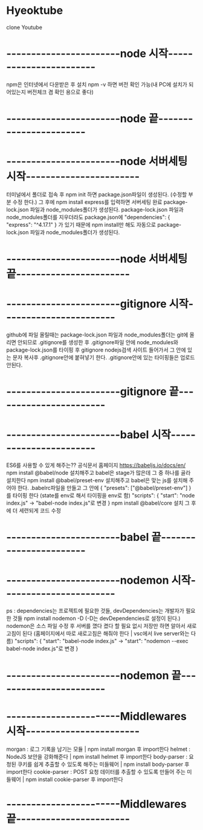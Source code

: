# Hyeoktube

clone Youtube

# -----------------------node 시작-----------------------

npm은 인터넷에서 다운받은 후 설치
npm -v 하면 버전 확인 가능(내 PC에 설치가 되어있는지 버전체크 겸 확인 용으로 좋다)

# -----------------------node 끝-----------------------

# -----------------------node 서버세팅 시작-----------------------

터미널에서 폴더로 접속 후 npm init 하면 package.json파일이 생성된다. (수정할 부분 수정 한다.)
그 후에 npm install express를 입력하면 서버세팅 완료
package-lock.json 파일과 node_modules폴더가 생성된다.
package-lock.json 파일과 node_modules폴더를 지우더라도
package.json에 "dependencies": {
"express": "^4.17.1"
}
가 있기 때문에 npm install만 해도 자동으로 package-lock.json 파일과 node_modules폴더가 생성된다.

# -----------------------node 서버세팅 끝-----------------------

# -----------------------gitignore 시작-----------------------

github에 파일 올릴때는 package-lock.json 파일과 node_modules폴더는 git에 올리면 안되므로 .gitignore를 생성한 후
.gitignore파일 안에 node_modules와 package-lock.json를 타이핑 후 gitignore nodejs검색 사이트 들어가서 그 안에 있는
문자 복사후 .gitignore안에 붙혀넣기 한다.
.gitignore안에 있는 타이핑들은 업로드 안된다.

# -----------------------gitignore 끝-----------------------

# -----------------------babel 시작-----------------------

ES6를 사용할 수 있게 해주는?? 공식문서 홈페이지 https://babeljs.io/docs/en/
npm install @babel/node 설치해주고 babel은 stage가 많은데 그 중 하나를 골라 설치한다
npm install @babel/preset-env 설치해주고
babel은 맞는 js를 설치해 주어야 한다.
.babelrc파일을 만들고 그 안에 {
"presets": ["@babel/preset-env"]
}
를 타이핑 한다 (state를 env로 해서 타이핑을 env로 함)
"scripts": {
"start": "node index.js" -> "babel-node index.js"로 변경
}
npm install @babel/core 설치
그 후에 더 세련되게 코드 수정

# -----------------------babel 끝-----------------------

# -----------------------nodemon 시작-----------------------

ps : dependencies는 프로젝트에 필요한 것들, devDependencies는 개발자가 필요한 것들
npm install nodemon -D (-D는 devDependencies로 설정이 된다.)
nodemon은 소스 파일 수정 후 서버를 꼈다 켰다 할 필요 없시 저장만 하면 알아서 새로고침이 된다
(홈페이지에서 따로 새로고침은 해줘야 한다 | vsc에서 live server와는 다름)
"scripts": {
"start": "babel-node index.js" -> "start": "nodemon --exec babel-node index.js"로 변경
}

# -----------------------nodemon 끝-----------------------

# -----------------------Middlewares 시작-----------------------

morgan : 로그 기록을 남기는 모듈 | npm install morgan 후 import한다
helmet : NodeJS 보안을 강화해준다 | npm install helmet 후 import한다
body-parser : 요청된 쿠키를 쉽게 추출할 수 있도록 해주는 미들웨어 | npm install body-parser 후 import한다
cookie-parser : POST 요청 데이터를 추출할 수 있도록 만들어 주는 미들웨어 | npm install cookie-parser 후 import한다

# -----------------------Middlewares 끝-----------------------
